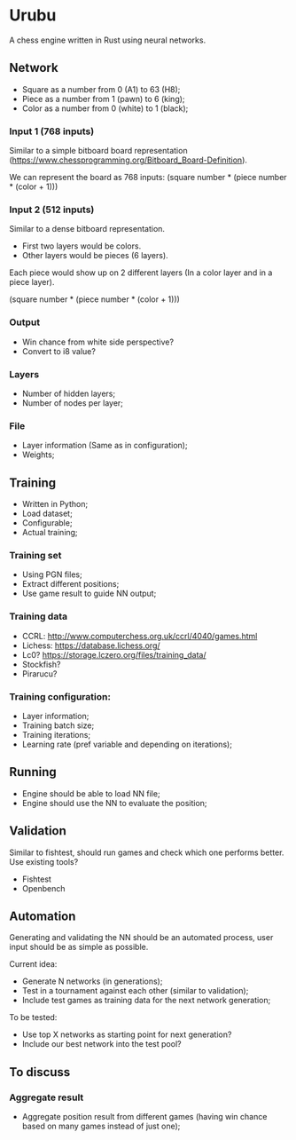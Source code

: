 # Urubu

A chess engine written in Rust using neural networks.

## Network

- Square as a number from 0 (A1) to 63 (H8);
- Piece as a number from 1 (pawn) to 6 (king);
- Color as a number from 0 (white) to 1 (black);

### Input 1 (768 inputs)
Similar to a simple bitboard board representation (https://www.chessprogramming.org/Bitboard_Board-Definition).

We can represent the board as 768 inputs: (square number * (piece number * (color + 1)))

### Input 2 (512 inputs)
Similar to a dense bitboard representation.
- First two layers would be colors.
- Other layers would be pieces (6 layers).

Each piece would show up on 2 different layers (In a color layer and in a piece layer).

(square number * (piece number * (color + 1)))

### Output

- Win chance from white side perspective?
- Convert to i8 value?

### Layers

- Number of hidden layers;
- Number of nodes per layer;

### File
- Layer information (Same as in configuration);
- Weights;

## Training

- Written in Python;
- Load dataset;
- Configurable;
- Actual training;

### Training set

- Using PGN files;
- Extract different positions;
- Use game result to guide NN output;

### Training data

- CCRL: http://www.computerchess.org.uk/ccrl/4040/games.html
- Lichess: https://database.lichess.org/
- Lc0? https://storage.lczero.org/files/training_data/
- Stockfish?
- Pirarucu?

### Training configuration:

- Layer information;
- Training batch size;
- Training iterations;
- Learning rate (pref variable and depending on iterations);

## Running
- Engine should be able to load NN file;
- Engine should use the NN to evaluate the position;

## Validation
Similar to fishtest, should run games and check which one performs better. Use existing tools?
- Fishtest
- Openbench

## Automation
Generating and validating the NN should be an automated process, user input should be as simple as possible.

Current idea:
- Generate N networks (in generations);
- Test in a tournament against each other (similar to validation);
- Include test games as training data for the next network generation;

To be tested:
- Use top X networks as starting point for next generation?
- Include our best network into the test pool?

## To discuss

### Aggregate result
- Aggregate position result from different games (having win chance based on many games instead of just one);